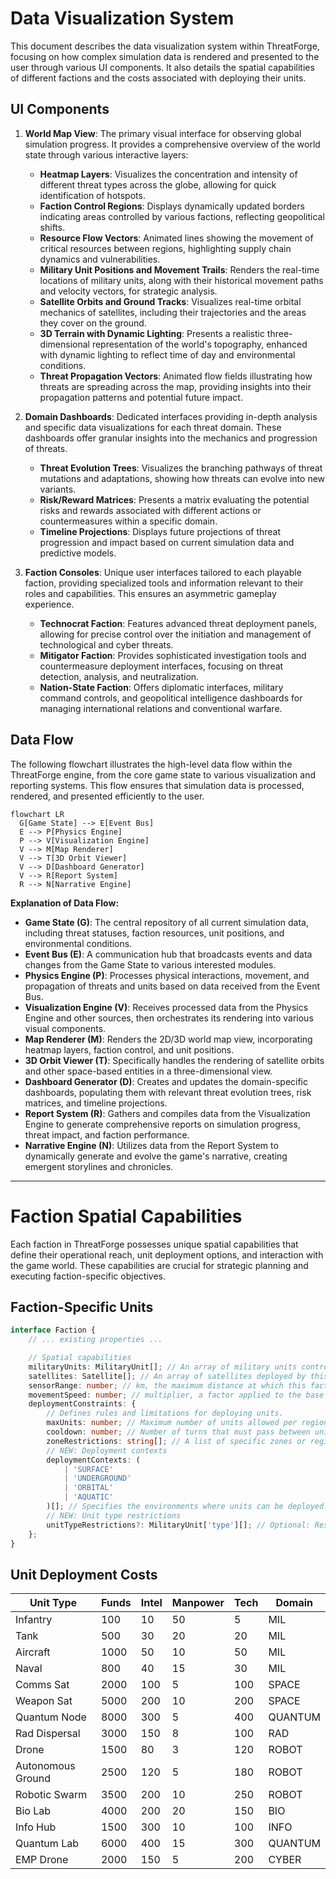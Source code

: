 # Data Visualization System

This document describes the data visualization system within ThreatForge, focusing on how complex simulation data is rendered and presented to the user through various UI components. It also details the spatial capabilities of different factions and the costs associated with deploying their units.

## UI Components

1.  **World Map View**: The primary visual interface for observing global simulation progress. It provides a comprehensive overview of the world state through various interactive layers:
    - **Heatmap Layers**: Visualizes the concentration and intensity of different threat types across the globe, allowing for quick identification of hotspots.
    - **Faction Control Regions**: Displays dynamically updated borders indicating areas controlled by various factions, reflecting geopolitical shifts.
    - **Resource Flow Vectors**: Animated lines showing the movement of critical resources between regions, highlighting supply chain dynamics and vulnerabilities.
    - **Military Unit Positions and Movement Trails**: Renders the real-time locations of military units, along with their historical movement paths and velocity vectors, for strategic analysis.
    - **Satellite Orbits and Ground Tracks**: Visualizes real-time orbital mechanics of satellites, including their trajectories and the areas they cover on the ground.
    - **3D Terrain with Dynamic Lighting**: Presents a realistic three-dimensional representation of the world's topography, enhanced with dynamic lighting to reflect time of day and environmental conditions.
    - **Threat Propagation Vectors**: Animated flow fields illustrating how threats are spreading across the map, providing insights into their propagation patterns and potential future impact.

2.  **Domain Dashboards**: Dedicated interfaces providing in-depth analysis and specific data visualizations for each threat domain. These dashboards offer granular insights into the mechanics and progression of threats.
    - **Threat Evolution Trees**: Visualizes the branching pathways of threat mutations and adaptations, showing how threats can evolve into new variants.
    - **Risk/Reward Matrices**: Presents a matrix evaluating the potential risks and rewards associated with different actions or countermeasures within a specific domain.
    - **Timeline Projections**: Displays future projections of threat progression and impact based on current simulation data and predictive models.

3.  **Faction Consoles**: Unique user interfaces tailored to each playable faction, providing specialized tools and information relevant to their roles and capabilities. This ensures an asymmetric gameplay experience.
    - **Technocrat Faction**: Features advanced threat deployment panels, allowing for precise control over the initiation and management of technological and cyber threats.
    - **Mitigator Faction**: Provides sophisticated investigation tools and countermeasure deployment interfaces, focusing on threat detection, analysis, and neutralization.
    - **Nation-State Faction**: Offers diplomatic interfaces, military command controls, and geopolitical intelligence dashboards for managing international relations and conventional warfare.

## Data Flow

The following flowchart illustrates the high-level data flow within the ThreatForge engine, from the core game state to various visualization and reporting systems. This flow ensures that simulation data is processed, rendered, and presented efficiently to the user.

```mermaid
flowchart LR
  G[Game State] --> E[Event Bus]
  E --> P[Physics Engine]
  P --> V[Visualization Engine]
  V --> M[Map Renderer]
  V --> T[3D Orbit Viewer]
  V --> D[Dashboard Generator]
  V --> R[Report System]
  R --> N[Narrative Engine]
```

**Explanation of Data Flow:**

- **Game State (G)**: The central repository of all current simulation data, including threat statuses, faction resources, unit positions, and environmental conditions.
- **Event Bus (E)**: A communication hub that broadcasts events and data changes from the Game State to various interested modules.
- **Physics Engine (P)**: Processes physical interactions, movement, and propagation of threats and units based on data received from the Event Bus.
- **Visualization Engine (V)**: Receives processed data from the Physics Engine and other sources, then orchestrates its rendering into various visual components.
- **Map Renderer (M)**: Renders the 2D/3D world map view, incorporating heatmap layers, faction control, and unit positions.
- **3D Orbit Viewer (T)**: Specifically handles the rendering of satellite orbits and other space-based entities in a three-dimensional view.
- **Dashboard Generator (D)**: Creates and updates the domain-specific dashboards, populating them with relevant threat evolution trees, risk matrices, and timeline projections.
- **Report System (R)**: Gathers and compiles data from the Visualization Engine to generate comprehensive reports on simulation progress, threat impact, and faction performance.
- **Narrative Engine (N)**: Utilizes data from the Report System to dynamically generate and evolve the game's narrative, creating emergent storylines and chronicles.

---

# Faction Spatial Capabilities

Each faction in ThreatForge possesses unique spatial capabilities that define their operational reach, unit deployment options, and interaction with the game world. These capabilities are crucial for strategic planning and executing faction-specific objectives.

## Faction-Specific Units

```typescript
interface Faction {
    // ... existing properties ...

    // Spatial capabilities
    militaryUnits: MilitaryUnit[]; // An array of military units controlled by this faction.
    satellites: Satellite[]; // An array of satellites deployed by this faction.
    sensorRange: number; // km, the maximum distance at which this faction's units can detect threats or other entities.
    movementSpeed: number; // multiplier, a factor applied to the base movement speed of this faction's units.
    deploymentConstraints: {
        // Defines rules and limitations for deploying units.
        maxUnits: number; // Maximum number of units allowed per region.
        cooldown: number; // Number of turns that must pass between unit deployments.
        zoneRestrictions: string[]; // A list of specific zones or regions where deployment is restricted or allowed.
        // NEW: Deployment contexts
        deploymentContexts: (
            | 'SURFACE'
            | 'UNDERGROUND'
            | 'ORBITAL'
            | 'AQUATIC'
        )[]; // Specifies the environments where units can be deployed.
        // NEW: Unit type restrictions
        unitTypeRestrictions?: MilitaryUnit['type'][]; // Optional: Restricts deployment to specific types of military units.
    };
}
```

## Unit Deployment Costs

| Unit Type         | Funds | Intel | Manpower | Tech | Domain  |
| ----------------- | ----- | ----- | -------- | ---- | ------- |
| Infantry          | 100   | 10    | 50       | 5    | MIL     |
| Tank              | 500   | 30    | 20       | 20   | MIL     |
| Aircraft          | 1000  | 50    | 10       | 50   | MIL     |
| Naval             | 800   | 40    | 15       | 30   | MIL     |
| Comms Sat         | 2000  | 100   | 5        | 100  | SPACE   |
| Weapon Sat        | 5000  | 200   | 10       | 200  | SPACE   |
| Quantum Node      | 8000  | 300   | 5        | 400  | QUANTUM |
| Rad Dispersal     | 3000  | 150   | 8        | 100  | RAD     |
| Drone             | 1500  | 80    | 3        | 120  | ROBOT   |
| Autonomous Ground | 2500  | 120   | 5        | 180  | ROBOT   |
| Robotic Swarm     | 3500  | 200   | 10       | 250  | ROBOT   |
| Bio Lab           | 4000  | 200   | 20       | 150  | BIO     |
| Info Hub          | 1500  | 300   | 10       | 100  | INFO    |
| Quantum Lab       | 6000  | 400   | 15       | 300  | QUANTUM |
| EMP Drone         | 2000  | 150   | 5        | 200  | CYBER   |

